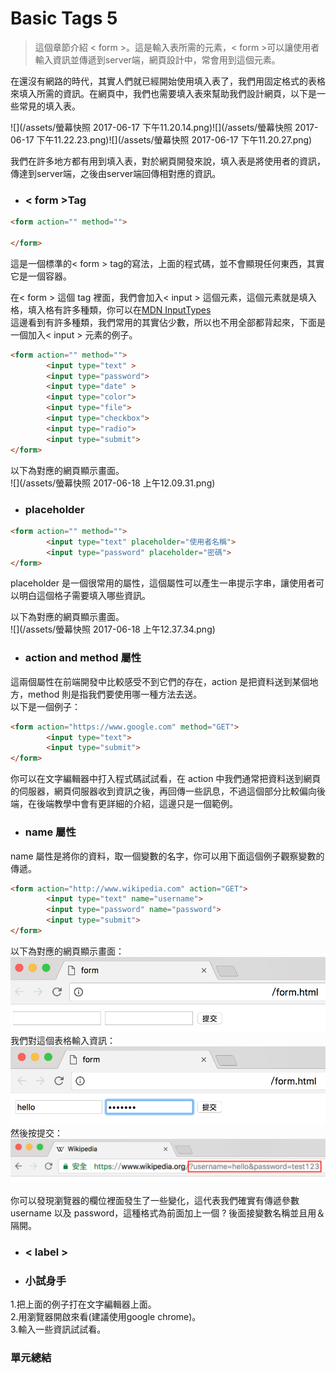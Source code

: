 # Basic Tags 5

> 這個章節介紹 &lt; form &gt;。這是輸入表所需的元素，&lt; form &gt;可以讓使用者輸入資訊並傳遞到server端，網頁設計中，常會用到這個元素。

在還沒有網路的時代，其實人們就已經開始使用填入表了，我們用固定格式的表格來填入所需的資訊。在網頁中，我們也需要填入表來幫助我們設計網頁，以下是一些常見的填入表。

![](/assets/螢幕快照 2017-06-17 下午11.20.14.png)![](/assets/螢幕快照 2017-06-17 下午11.22.23.png)![](/assets/螢幕快照 2017-06-17 下午11.20.27.png)

我們在許多地方都有用到填入表，對於網頁開發來說，填入表是將使用者的資訊，傳達到server端，之後由server端回傳相對應的資訊。

* ### &lt; form &gt;Tag

```html
<form action="" method="">

</form>
```

這是一個標準的&lt; form &gt; tag的寫法，上面的程式碼，並不會顯現任何東西，其實它是一個容器。

在&lt; form &gt; 這個 tag 裡面，我們會加入&lt; input &gt; 這個元素，這個元素就是填入格，填入格有許多種類，你可以在[MDN InputTypes](https://developer.mozilla.org/zh-TW/docs/Web/HTML/Element/input#Form_<input>_types)  
這邊看到有許多種類，我們常用的其實佔少數，所以也不用全部都背起來，下面是一個加入&lt; input &gt; 元素的例子。

```html
<form action="" method="">
        <input type="text" >
        <input type="password">
        <input type="date" >
        <input type="color">
        <input type="file">
        <input type="checkbox">
        <input type="radio">
        <input type="submit">
</form>
```

以下為對應的網頁顯示畫面。  
![](/assets/螢幕快照 2017-06-18 上午12.09.31.png)


* ### placeholder

```html
<form action="" method="">
        <input type="text" placeholder="使用者名稱">
        <input type="password" placeholder="密碼">
</form>
```

placeholder 是一個很常用的屬性，這個屬性可以產生一串提示字串，讓使用者可以明白這個格子需要填入哪些資訊。

以下為對應的網頁顯示畫面。  
![](/assets/螢幕快照 2017-06-18 上午12.37.34.png)

* ### action and method 屬性

這兩個屬性在前端開發中比較感受不到它們的存在，action 是把資料送到某個地方，method 則是指我們要使用哪一種方法去送。  
以下是一個例子：

```html
<form action="https://www.google.com" method="GET">
        <input type="text">
        <input type="submit">
</form>
```

你可以在文字編輯器中打入程式碼試試看，在 action 中我們通常把資料送到網頁的伺服器，網頁伺服器收到資訊之後，再回傳一些訊息，不過這個部分比較偏向後端，在後端教學中會有更詳細的介紹，這邊只是一個範例。

* ### name 屬性
name 屬性是將你的資料，取一個變數的名字，你可以用下面這個例子觀察變數的傳遞。

```html
<form action="http://www.wikipedia.com" action="GET">
		<input type="text" name="username">
		<input type="password" name="password">
		<input type="submit">
</form>
```
以下為對應的網頁顯示畫面：
![](/assets/1.png)
我們對這個表格輸入資訊：
![](/assets/2.png)
然後按提交：
![](/assets/3.png)

你可以發現瀏覽器的欄位裡面發生了一些變化，這代表我們確實有傳遞參數username 以及 password，這種格式為前面加上一個 ? 後面接變數名稱並且用＆隔開。

* ### &lt; label &gt;


* ### 小試身手

1.把上面的例子打在文字編輯器上面。  
2.用瀏覽器開啟來看\(建議使用google chrome\)。  
3.輸入一些資訊試試看。




### 單元總結

>



